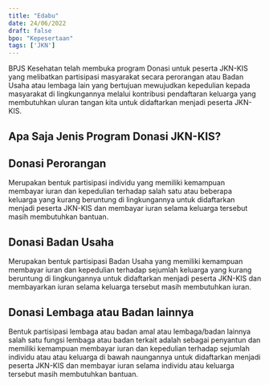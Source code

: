 ```yaml
---
title: "Edabu"
date: 24/06/2022
draft: false
bpo: "Kepesertaan"
tags: ['JKN']
---
```


BPJS Kesehatan telah membuka program Donasi untuk peserta JKN-KIS yang melibatkan partisipasi masyarakat secara perorangan atau Badan Usaha atau lembaga lain yang bertujuan mewujudkan kepedulian kepada masyarakat di lingkungannya melalui kontribusi pendaftaran keluarga yang membutuhkan uluran tangan kita untuk didaftarkan menjadi peserta JKN-KIS.

<!--more-->

## Apa Saja Jenis Program Donasi JKN-KIS?

## Donasi Perorangan

Merupakan bentuk partisipasi individu yang memiliki kemampuan membayar iuran dan kepedulian terhadap salah satu atau beberapa keluarga yang kurang beruntung di lingkungannya untuk didaftarkan menjadi peserta JKN-KIS dan membayar iuran selama keluarga tersebut masih membutuhkan bantuan.

## Donasi Badan Usaha

Merupakan bentuk partisipasi Badan Usaha yang memiliki kemampuan membayar iuran dan kepedulian terhadap sejumlah keluarga yang kurang beruntung di lingkungannya untuk didaftarkan menjadi peserta JKN-KIS dan membayarkan iuran selama keluarga tersebut masih membutuhkan iuran.

## Donasi Lembaga atau Badan lainnya

Bentuk partisipasi lembaga atau badan amal atau lembaga/badan lainnya salah satu fungsi lembaga atau badan terkait adalah sebagai penyantun dan memiliki kemampuan membayar iuran dan kepedulian terhadap sejumlah individu atau atau keluarga di bawah naungannya untuk didaftarkan menjadi peserta JKN-KIS dan membayar iuran selama individu atau keluarga tersebut masih membutuhkan bantuan.